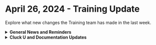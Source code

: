 # April 26, 2024 - Training Update

Explore what new changes the Training team has made in the last week.

<details>

<summary><strong>General News and Reminders</strong></summary>

* **SHOUT OUT** to Steve, Maddox, Aleksandar, Brenden, Keegan, Andrey, Tonia, and Matthew (with a PERFECT Score!) for successfully taking our [Broken link](broken-reference "mention") Exam, and collecting your prestigious **Certified Rewster** badge in Discord.&#x20;
* Eddie will be back next week with the 100 and current 200 series!

![](<../../../.gitbook/assets/Copy of Clea.png>)

* Join us in our [Cluck-U Discord channel](https://discord.com/channels/936789089703845988/1121465945295167588) if you have any questions, comments, or concerns!

</details>

<details>

<summary><strong>Cluck U and Documentation Updates</strong></summary>

**What's New at Cluck University?**

* We'd love to get your feedback on our Training and Documentation! [Please fill out this form to let us know how we can improve](https://app.sli.do/event/m8C3AjPUnuDgpkVDmPsQL3)!
* As a reminder, you can make training and documentation requests at [https://rewst.canny.io/](https://rewst.canny.io/)
* [Broken link](broken-reference "mention") page added with more information about&#x20;
* New [Broken link](broken-reference "mention") elective page live!
* New [Broken link](broken-reference "mention") elective page live!

**New & Updated Pages:**

* [april-19th-2024-bring-back-negative-time-savings-or-implement-folders.md](../../roc-open-mics/roc-open-mics-north-america/2024-roc-open-mics/april-19th-2024-bring-back-negative-time-savings-or-implement-folders.md "mention")page added
* [Broken link](broken-reference "mention") page added
* [agent-smith](../../../documentation/agent-smith/ "mention") page updated with link to setup
* [agent-smith-configuration-overview.md](../../../documentation/agent-smith/agent-smith-configuration-overview.md "mention") page updated with new Track Agent Inventory In Azure Tables Crate section
* [ninjaone-integration-setup.md](../../../documentation/configuration/integrations/integration-guides/ninjaone-integration-setup.md "mention") page script updated
* [Broken link](broken-reference "mention") page steps updated
* [Broken link](broken-reference "mention") page updated with I use **Threatlocker and it's causing issues with executions in Rewst. How do I fix it?** section

</details>


